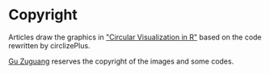 # Copyright

Articles draw the graphics in ["Circular Visualization in R"](https://jokergoo.github.io/circlize_book/book/) based on the code rewritten by circlizePlus.

[Gu Zuguang](https://github.com/jokergoo) reserves the copyright of the images and some codes.